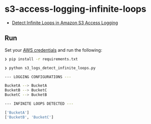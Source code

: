 # s3-access-logging-infinite-loops

* [Detect Infinite Loops in Amazon S3 Access Logging](https://medium.com/p/bd389efdc55f)

## Run

Set your [AWS credentials](https://boto3.amazonaws.com/v1/documentation/api/latest/guide/credentials.html) 
and run the following:

```bash
❯ pip install -r requirements.txt

❯ python s3_logs_detect_infinite_loops.py

--- LOGGING CONFIGURATIONS ---

BucketA --> BucketA
BucketB --> BucketC
BucketC --> BucketB

--- INFINITE LOOPS DETECTED ---

['BucketA']
['BucketB', 'BucketC']
```
